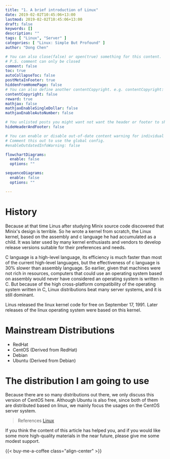```yaml
---
title: "1. A brief introduction of Linux"
date: 2019-02-02T10:45:06+13:00
lastmod: 2019-02-02T10:45:06+13:00
draft: false
keywords: []
description: ""
tags: [ "Linux", "Server" ]
categories: [ "Linux: Simple But Profound" ]
author: "Dong Chen"

# You can also close(false) or open(true) something for this content.
# P.S. comment can only be closed
comment: false
toc: true
autoCollapseToc: false
postMetaInFooter: true
hiddenFromHomePage: false
# You can also define another contentCopyright. e.g. contentCopyright: "This is another copyright."
contentCopyright: false
reward: true
mathjax: false
mathjaxEnableSingleDollar: false
mathjaxEnableAutoNumber: false

# You unlisted posts you might want not want the header or footer to show
hideHeaderAndFooter: false

# You can enable or disable out-of-date content warning for individual post.
# Comment this out to use the global config.
#enableOutdatedInfoWarning: false

flowchartDiagrams:
  enable: false
  options: ""

sequenceDiagrams: 
  enable: false
  options: ""

---
```


<!--more-->

# History

Because at that time Linus after studying Minix source code discovered that Minix's design is terrible. So he wrote a kernel from scratch, the Linux kernel, based on the assembly and c language he had accumulated as a child. It was later used by many kernel enthusiasts and vendors to develop release versions suitable for their preferences and needs.

C language is a high-level language, its efficiency is much faster than most of the current high-level languages, but the effectiveness of c language is 30% slower than assembly language. So earlier, given that machines were not rich in resources, computers that could use an operating system based on assembly would never have considered an operating system is written in C. But because of the high cross-platform compatibility of the operating system written in C, Linux distributions beat many server systems, and it is still dominant.

Linus released the linux kernel code for free on September 17, 1991. Later releases of the linux operating system were based on this kernel.

# Mainstream Distributions

- RedHat
- CentOS (Derived from RedHat)
- Debian
- Ubuntu (Derived from Debian)

# The distribution I am going to use

Because there are so many distributions out there, we only discuss this version of CentOS here. Although Ubuntu is also free, since both of them are distributed based on linux, we mainly focus the usages on the CentOS server system.

> References
> [Linux](https://en.wikipedia.org/wiki/Linux)

If you think the content of this article has helped you, and if you would like some more high-quality materials in the near future, please give me some modest support.

<!-- Buy Me a Coffee Button -->
{{< buy-me-a-coffee class="align-center" >}}
